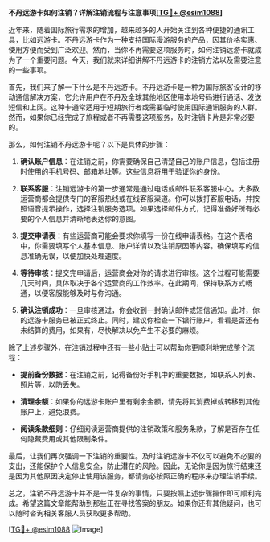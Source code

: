 **不丹远游卡如何注销？详解注销流程与注意事项[[TG💪+ @esim1088](https://t.me/s/esim1088)]**

近年来，随着国际旅行需求的增加，越来越多的人开始关注到各种便捷的通讯工具，比如远游卡。不丹远游卡作为一种支持国际漫游服务的产品，因其价格实惠、使用方便而受到广泛欢迎。然而，当你不再需要这项服务时，如何注销远游卡就成为了一个重要问题。今天，我们就来详细讲解不丹远游卡的注销方法以及需要注意的一些事项。

首先，我们来了解一下什么是不丹远游卡。不丹远游卡是一种为国际旅客设计的移动通信解决方案，它允许用户在不丹及全球其他地区使用本地号码进行通话、发送短信和上网。这种卡通常适用于短期旅行者或需要临时使用国际通讯服务的人群。然而，如果你已经完成了旅程或者不再需要这项服务，及时注销卡片是非常必要的。

那么，如何注销不丹远游卡呢？以下是具体的步骤：

1. **确认账户信息**：在注销之前，你需要确保自己清楚自己的账户信息，包括注册时使用的手机号码、邮箱地址等。这些信息将用于验证你的身份。

2. **联系客服**：注销远游卡的第一步通常是通过电话或邮件联系客服中心。大多数运营商都会提供专门的客服热线或在线客服渠道。你可以拨打客服电话，并按照语音提示操作，选择注销服务选项。如果选择邮件方式，记得准备好所有必要的个人信息并清晰地表达你的意图。

3. **提交申请表**：有些运营商可能会要求你填写一份在线申请表格。在这个表格中，你需要填写个人基本信息、账户详情以及注销原因等内容。确保填写的信息准确无误，以便加快处理速度。

4. **等待审核**：提交完申请后，运营商会对你的请求进行审核。这个过程可能需要几天时间，具体取决于各个运营商的工作效率。在此期间，保持联系方式畅通，以便客服能够及时与你沟通。

5. **确认注销成功**：一旦审核通过，你会收到一封确认邮件或短信通知。此时，你的远游卡服务已被正式终止。同时，建议你检查一下银行账户，看看是否还有未结算的费用，如果有，尽快解决以免产生不必要的麻烦。

除了上述步骤外，在注销过程中还有一些小贴士可以帮助你更顺利地完成整个流程：

- **提前备份数据**：在注销之前，记得备份好手机中的重要数据，如联系人列表、照片等，以防丢失。
  
- **清理余额**：如果你的远游卡账户里有剩余金额，请先将其消费掉或转移到其他账户上，避免浪费。

- **阅读条款细则**：仔细阅读运营商提供的注销政策和服务条款，了解是否存在任何隐藏费用或其他限制条件。

最后，让我们再次强调一下注销的重要性。及时注销远游卡不仅可以避免不必要的支出，还能保护个人信息安全，防止潜在的风险。因此，无论你是因为旅行结束还是因为其他原因决定停止使用该服务，都请务必按照正确的程序来办理注销手续。

总之，注销不丹远游卡并不是一件复杂的事情，只要按照上述步骤操作即可顺利完成。希望这篇文章能帮助到那些正在寻找答案的朋友。如果你还有其他疑问，也可以随时咨询相关客服人员获取更多帮助。

[[TG💪+ @esim1088](https://t.me/s/esim1088) ![Image](https://i.postimg.cc/4NQfJmqS/Snipaste-2025-05-13-00-14-12.png)]